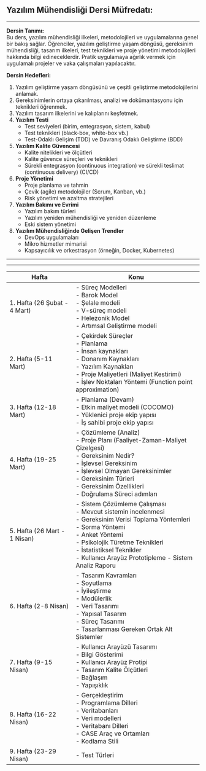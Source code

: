 ## Yazılım Mühendisliği Dersi Müfredatı:

---

**Dersin Tanımı:**  
Bu ders, yazılım mühendisliği ilkeleri, metodolojileri ve uygulamalarına genel bir bakış sağlar. Öğrenciler, yazılım geliştirme yaşam döngüsü, gereksinim mühendisliği, tasarım ilkeleri, test teknikleri ve proje yönetimi metodolojileri hakkında bilgi edineceklerdir. Pratik uygulamaya ağırlık vermek için uygulamalı projeler ve vaka çalışmaları yapılacaktır.

**Dersin Hedefleri:**
1. Yazılım geliştirme yaşam döngüsünü ve çeşitli geliştirme metodolojilerini anlamak.
2. Gereksinimlerin ortaya çıkarılması, analizi ve dokümantasyonu için teknikleri öğrenmek.
3. Yazılım tasarım ilkelerini ve kalıplarını keşfetmek.
4. **Yazılım Testi**
   - Test seviyeleri (birim, entegrasyon, sistem, kabul)
   - Test teknikleri (black-box, white-box vb.)
   - Test-Odaklı Gelişim (TDD) ve Davranış Odaklı Geliştirme (BDD)
5. **Yazılım Kalite Güvencesi**
   - Kalite nitelikleri ve ölçütleri
   - Kalite güvence süreçleri ve teknikleri
   - Sürekli entegrasyon (continuous integration) ve sürekli teslimat (continuous delivery) (CI/CD)
6. **Proje Yönetimi**
   - Proje planlama ve tahmin
   - Çevik (agile) metodolojiler (Scrum, Kanban, vb.)
   - Risk yönetimi ve azaltma stratejileri
7. **Yazılım Bakımı ve Evrimi**
   - Yazılım bakım türleri
   - Yazılım yeniden mühendisliği ve yeniden düzenleme
   - Eski sistem yönetimi
8. **Yazılım Mühendisliğinde Gelişen Trendler**
   - DevOps uygulamaları
   - Mikro hizmetler mimarisi
   - Kapsayıcılık ve orkestrasyon (örneğin, Docker, Kubernetes)




---
---

| Hafta | Konu |
|-------|------|
| 1. Hafta (26 Şubat - 4 Mart) | - Süreç Modelleri  <br> - Barok Model  <br> - Şelale modeli  <br> - V-süreç modeli <br>  - Helezonik Model  <br> - Artımsal Geliştirme modeli |
| 2. Hafta (5-11 Mart) | - Çekirdek Süreçler   <br> - Planlama   <br> - İnsan kaynakları   <br> - Donanım Kaynakları   <br> - Yazılım Kaynakları   <br> - Proje Maliyetleri (Maliyet Kestirimi)   <br> - İşlev Noktaları Yöntemi (Function point approximation) |
| 3. Hafta (12-18 Mart) | - Planlama (Devam)   <br>- Etkin maliyet modeli (COCOMO)  <br>  - Yüklenici proje ekip yapısı  <br>  - İş sahibi proje ekip yapısı |
| 4. Hafta (19-25 Mart) | - Çözümleme (Analiz)  <br>  - Proje Planı (Faaliyet-Zaman-Maliyet Çizelgesi)  <br>  - Gereksinim Nedir?    <br>  - İşlevsel Gereksinim   <br>   - İşlevsel Olmayan Gereksinimler   <br>   - Gereksinim Türleri   <br>   - Gereksinim Özellikleri  <br>  - Doğrulama Süreci adımları |
| 5. Hafta (26 Mart - 1 Nisan) | - Sistem Çözümleme Çalışması   <br> - Mevcut sistemin incelenmesi  <br>  - Gereksinim Verisi Toplama Yöntemleri     <br> - Sorma Yöntemi   <br>   - Anket Yöntemi  <br>    - Psikolojik Türetme Teknikleri   <br>   - İstatistiksel Teknikler    <br>  - Kullanıcı Arayüz Prototipleme   - Sistem Analiz Raporu |
| 6. Hafta (2-8 Nisan) | - Tasarım Kavramları  <br>  - Soyutlama  <br>   - İyileştirme   <br> - Modülerlik  <br>  - Veri Tasarımı  <br>  - Yapısal Tasarım   <br> - Süreç Tasarımı   <br> - Tasarlanması Gereken Ortak Alt Sistemler |
| 7. Hafta (9-15 Nisan) | - Kullanıcı Arayüzü Tasarımı   <br> - Bilgi Gösterimi  <br> - Kullanıcı Arayüz Protipi   <br> - Tasarım Kalite Ölçütleri   <br>   - Bağlaşım  <br>    - Yapışıklık |
| 8. Hafta (16-22 Nisan) | - Gerçekleştirim   <br> - Programlama Dilleri  <br>  - Veritabanları  <br> - Veri modelleri   <br> - Veritabanı Dilleri  <br>  - CASE Araç ve Ortamları   <br> - Kodlama Stili |
| 9. Hafta (23-29 Nisan) | - Test Türleri |
